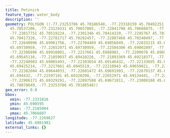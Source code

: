 ```yaml
---
title: Petznick
feature_type: water_body
description: ''
geometry: POLYGON ((-77.23253786 45.70186548, -77.23318159 45.70492251, -77.23150789
  45.70537206, -77.23129331 45.70657085, -77.22841798 45.70666075, -77.22811757 45.70558185,
  -77.23017751 45.70519224, -77.2301346 45.70414329, -77.2295767 45.70330411, -77.22867547
  45.70417326, -77.22781717 45.70282457, -77.22807466 45.70240497, -77.22605764 45.7006666,
  -77.22640096 45.69961756, -77.22704469 45.69856849, -77.22833215 45.69802897, -77.22747384
  45.69730959, -77.22652971 45.69730959, -77.22584306 45.69802897, -77.22489892 45.69799899,
  -77.22386896 45.69910801, -77.2217661 45.6988982, -77.2209078 45.69697988, -77.22056447
  45.69545116, -77.21859037 45.69410226, -77.21893369 45.69218377, -77.22052156 45.69059497,
  -77.22240983 45.69065493, -77.22103654 45.69146432, -77.22133695 45.69359267, -77.22000657
  45.69425214, -77.2217661 45.6945519, -77.22210943 45.69659021, -77.22374021 45.69754939,
  -77.22382604 45.69644033, -77.22601472 45.69691993, -77.22670137 45.69590079, -77.22597181
  45.694432, -77.22597181 45.69320298, -77.22652971 45.69134441, -77.2293192 45.69062495,
  -77.22906171 45.69329291, -77.22897588 45.69671011, -77.23009168 45.69940775, -77.2315508
  45.70078649, -77.23253786 45.70186548))
geo_error: 0.0
bbox:
  xmin: -77.2331816
  ymin: 45.690595
  xmax: -77.2185904
  ymax: 45.7066607
longitude: -77.2269627
latitude: 45.6981981
external_links: {}
---
```

